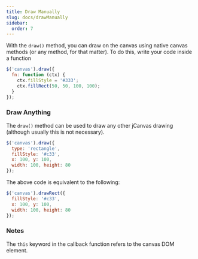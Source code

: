 ```yaml
---
title: Draw Manually
slug: docs/drawManually
sidebar:
  order: 7
---
```


With the `draw()` method, you can draw on the canvas using native canvas methods (or any method, for that matter). To do this, write your code inside a function

```js
$('canvas').draw({
  fn: function (ctx) {
    ctx.fillStyle = '#333';
    ctx.fillRect(50, 50, 100, 100);
  }
});
```

### Draw Anything

The `draw()` method can be used to draw any other jCanvas drawing (although usually this is not necessary).

```js
$('canvas').draw({
  type: 'rectangle',
  fillStyle: '#c33',
  x: 100, y: 100,
  width: 100, height: 80
});
```

The above code is equivalent to the following:

```js
$('canvas').drawRect({
  fillStyle: '#c33',
  x: 100, y: 100,
  width: 100, height: 80
});
```

### Notes

The `this` keyword in the callback function refers to the canvas DOM element.
